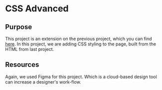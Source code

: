 # CSS Advanced
## Purpose
This project is an extension on the previous project, which you can find [here](https://github.com/zack6yuan/atlas-web-development/tree/main/html_advanced).
In this project, we are adding CSS styling to the page, built from the HTML from last project.
## Resources
Again, we used Figma for this project. Which is a cloud-based design tool can increase a designer's work-flow.
